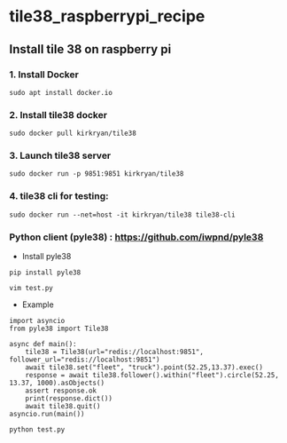 # tile38_raspberrypi_recipe

## Install tile 38 on raspberry pi

### 1.  Install  Docker 
```console
sudo apt install docker.io
```
### 2. Install tile38 docker
```console
sudo docker pull kirkryan/tile38
```
### 3. Launch tile38 server
```console
sudo docker run -p 9851:9851 kirkryan/tile38
```
### 4. tile38 cli for testing:
```console
sudo docker run --net=host -it kirkryan/tile38 tile38-cli
```

### Python client (pyle38) :  https://github.com/iwpnd/pyle38
- Install pyle38 
```console
pip install pyle38
```

```console
vim test.py
```

- Example

```
import asyncio
from pyle38 import Tile38

async def main():
    tile38 = Tile38(url="redis://localhost:9851", follower_url="redis://localhost:9851")
    await tile38.set("fleet", "truck").point(52.25,13.37).exec()
    response = await tile38.follower().within("fleet").circle(52.25, 13.37, 1000).asObjects()
    assert response.ok
    print(response.dict())
    await tile38.quit()
asyncio.run(main())
```

```console
python test.py
```
